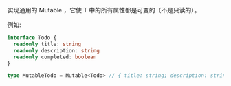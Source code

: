 实现通用的 Mutable<T> ，它使 T 中的所有属性都是可变的（不是只读的）。

例如:

```typescript
interface Todo {
  readonly title: string
  readonly description: string
  readonly completed: boolean
}

type MutableTodo = Mutable<Todo> // { title: string; description: string; completed: boolean; }
```
